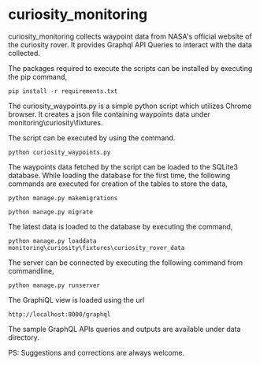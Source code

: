 # curiosity_monitoring

curiosity_monitoring collects waypoint data from NASA's official website of the curiosity rover.
It provides Graphql API Queries to interact with the data collected.

The packages required to execute the scripts can be installed  by executing the pip command,

`pip install -r requirements.txt`

The curiosity_waypoints.py is a simple python script which utilizes Chrome browser.
It creates a json file containing waypoints data under monitoring\curiosity\fixtures.

The script can be executed by using the command.

`python curiosity_waypoints.py`

The waypoints data fetched by the script can be loaded to the SQLite3 database.
While loading the database for the first time, the following commands are executed for creation of the tables to store the data,

`python manage.py makemigrations`

`python manage.py migrate`

The latest data is loaded to the database by executing the command,

`python manage.py loaddata monitoring\curiosity\fixtures\curiosity_rover_data`

The server can be connected by executing the following command from commandline,

`python manage.py runserver`

The GraphiQL view is loaded using the url

`http://localhost:8000/graphql`

The sample GraphQL APIs queries and outputs are available under data directory.

PS: Suggestions and corrections are always welcome.
